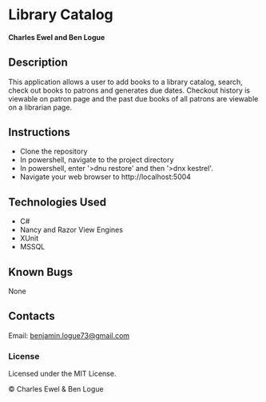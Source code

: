 # Library Catalog

#### 

#### Charles Ewel and Ben Logue

## Description

This application allows a user to add books to a library catalog, search, check out books to patrons and generates due dates. Checkout history is viewable on patron page and the past due books of all patrons are viewable on a librarian page. 


## Instructions

* Clone the repository
* In powershell, navigate to the project directory
* In powershell, enter '>dnu restore' and then '>dnx kestrel'.
* Navigate your web browser to http://localhost:5004

## Technologies Used

* C#
* Nancy and Razor View Engines
* XUnit
* MSSQL


## Known Bugs

None

## Contacts

Email: benjamin.logue73@gmail.com

### License

Licensed under the MIT License.

&copy; Charles Ewel & Ben Logue
